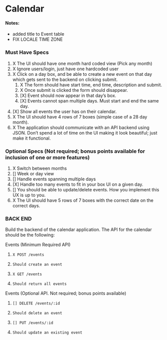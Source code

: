 # Calendar

#### Notes:
- added title to Event table
- FIX LOCALE TIME ZONE


### Must Have Specs
1. X The UI should have one month hard coded view (Pick any month)
1. X Ignore users/login, just have one hardcoded user
1. X Click on a day box, and be able to create a new event on that day which gets sent to the backend on clicking submit.
   1. X The form should have start time, end time, description and submit.
   1. X Once submit is clicked the form should disappear.
   1. [X] Event should now appear in that day’s box.
   1. [X] Events cannot span multiple days. Must start and end the same day.
1. [X] Show all events the user has on their calendar.
1. X The UI should have 4 rows of 7 boxes (simple case of a 28 day month).
1. X The application should communicate with an API backend using JSON. Don’t spend a lot of time on the UI making it look beautiful; just make it functional.

### Optional Specs (Not required; bonus points available for inclusion of one or more features)
1. X Switch between months
1. [] Week or day view
1. [] Handle events spanning multiple days
1. [X] Handle too many events to fit in your box UI on a given day.
1. [] You should be able to update/delete events. How you implement this UX is up to you.
1. X The UI should have 5 rows of 7 boxes with the correct date on the correct days.


### BACK END
Build the backend of the calendar application. The API for the calendar should be the following:

Events (Minimum Required API)
1.     X POST /events
  1.     Should create an event
1.     X GET /events
  1.     Should return all events

Events (Optional API. Not required; bonus points available)
1.     [] DELETE /events/:id
  1.     Should delete an event
1.     [] PUT /events/:id
  1.     Should update an existing event
